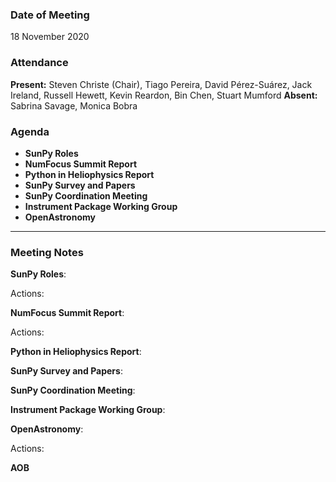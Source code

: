 ### Date of Meeting

18 November 2020

### Attendance
**Present:** Steven Christe (Chair), Tiago Pereira, David Pérez-Suárez, Jack Ireland, Russell Hewett, Kevin Reardon, Bin Chen, Stuart Mumford
**Absent:** Sabrina Savage, Monica Bobra

### Agenda

* **SunPy Roles**
* **NumFocus Summit Report** 
* **Python in Heliophysics Report** 
* **SunPy Survey and Papers** 
* **SunPy Coordination Meeting** 
* **Instrument Package Working Group** 
* **OpenAstronomy** 


***

### Meeting Notes

**SunPy Roles**:

Actions:

**NumFocus Summit Report**:

Actions:

**Python in Heliophysics Report**:

**SunPy Survey and Papers**:

**SunPy Coordination Meeting**:

**Instrument Package Working Group**:

**OpenAstronomy**:

Actions:

**AOB**